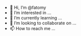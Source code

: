 - 👋 Hi, I’m @fatomy
- 👀 I’m interested in ...
- 🌱 I’m currently learning ...
- 💞️ I’m looking to collaborate on ...
- 📫 How to reach me ...

<!---
fatomy/fatomy is a ✨ special ✨ repository because its `README.md` (this file) appears on your GitHub profile.
You can click the Preview link to take a look at your changes.
--->
